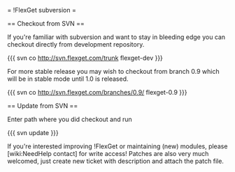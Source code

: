 = !FlexGet subversion =

== Checkout from SVN ==

If you're familiar with subversion and want to stay in bleeding edge you can checkout directly from development repository.

{{{
svn co http://svn.flexget.com/trunk flexget-dev
}}}

For more stable release you may wish to checkout from branch 0.9 which will be in stable mode until 1.0 is released.

{{{
svn co http://svn.flexget.com/branches/0.9/ flexget-0.9
}}}

== Update from SVN ==

Enter path where you did checkout and run

{{{
svn update
}}}

If you're interested improving !FlexGet or maintaining (new) modules, please [wiki:NeedHelp contact] for write access! Patches are also very much welcomed, just create new ticket with description and attach the patch file.
